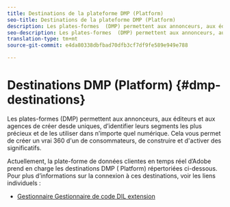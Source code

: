 ```yaml
---
title: Destinations de la plateforme DMP (Platform)
seo-title: Destinations de la plateforme DMP (Platform)
description: Les plates-formes  (DMP) permettent aux annonceurs, aux éditeurs et aux agences de créer desde  uniques, d’identifier leurs segments les plus précieux et de les utiliser dans n’importe quel numérique. Cela vous permet de créer un vrai 360  d'un de consommateurs, de construire et d'activer des significatifs.
seo-description: Les plates-formes  (DMP) permettent aux annonceurs, aux éditeurs et aux agences de créer desde  uniques, d’identifier leurs segments les plus précieux et de les utiliser dans n’importe quel numérique. Cela vous permet de créer un vrai 360  d'un de consommateurs, de construire et d'activer des significatifs.
translation-type: tm+mt
source-git-commit: e4da80338dbfbad70dfb3cf7df9fe589e949e788

---
```



# Destinations DMP (Platform) {#dmp-destinations}

Les plates-formes  (DMP) permettent aux annonceurs, aux éditeurs et aux agences de créer desde  uniques, d’identifier leurs segments les plus précieux et de les utiliser dans n’importe quel numérique. Cela vous permet de créer un vrai 360  d&#39;un de consommateurs, de construire et d&#39;activer des significatifs.

Actuellement, la plate-forme de données clientes en temps réel d’Adobe prend en charge les destinations DMP ( Platform) répertoriées ci-dessous. Pour plus d’informations sur la connexion à ces destinations, voir les liens individuels :

* [Gestionnaire Gestionnaire de code DIL extension](/help/rtcdp/destinations/aam-dil-extension.md)
